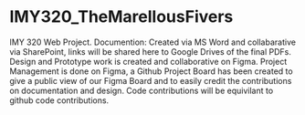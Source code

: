 # IMY320_TheMarellousFivers
IMY 320 Web Project.
Documention: Created via MS Word and collabarative via SharePoint, links will be shared here to Google Drives of the final PDFs.
Design and Prototype work is created and collaborative on Figma. 
Project Management is done on Figma, a Github Project Board has been created to give a public view of our Figma Board and to easily credit the contributions on documentation and design.
Code contributions will be equivilant to github code contributions.
